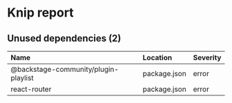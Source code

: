 # Knip report

## Unused dependencies (2)

| Name                                 | Location     | Severity |
| :----------------------------------- | :----------- | :------- |
| @backstage-community/plugin-playlist | package.json | error    |
| react-router                         | package.json | error    |

